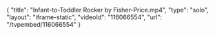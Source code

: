 {
    "title": "Infant-to-Toddler Rocker by Fisher-Price.mp4",
    "type": "solo",
    "layout": "iframe-static",
    "videoId": "116066554",
    "url": "\/tvpembed\/116066554"
}